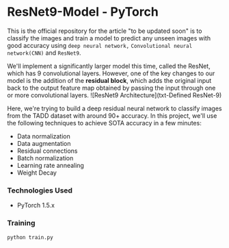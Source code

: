 # ResNet9-Model - PyTorch

This is the official repository for the article "to be updated soon" is to classify the images and train a model to predict any unseen images with good accuracy using `deep neural network,` `Convolutional neural network(CNN)` and `ResNet9`.

We'll implement a significantly larger model this time, called the ResNet, which has 9 convolutional layers. However, one of the key changes to our model is the addition of the **residual block**, which adds the original input back to the output feature map obtained by passing the input through one or more convolutional layers.
![ResNet9 Architecture](txt-Defined ResNet-9)

Here, we're trying to build a deep residual neural network to classify images from the TADD dataset with around 90+ accuracy. In this project, we'll use the following techniques to achieve SOTA accuracy in a few minutes:

-   Data normalization
-   Data augmentation
-   Residual connections
-   Batch normalization
-   Learning rate annealing
-   Weight Decay

### Technologies Used
- PyTorch 1.5.x

### Training

    python train.py






